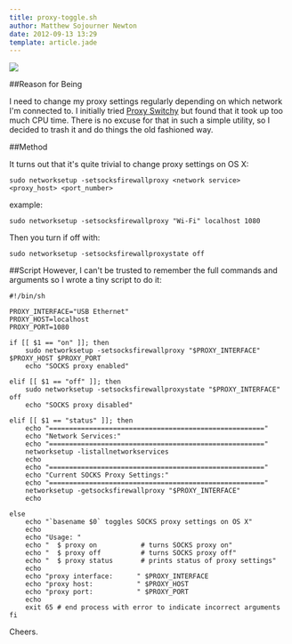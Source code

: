 ```yaml
---
title: proxy-toggle.sh
author: Matthew Sojourner Newton
date: 2012-09-13 13:29
template: article.jade
---
```


![](http://media.tumblr.com/tumblr_mab1zvlEEm1qz4cdo.png)

##Reason for Being

I need to change my proxy settings regularly depending on which network I'm connected to. I initially tried [Proxy Switchy](https://www.google.com/url?sa=t&rct=j&q=&esrc=s&source=web&cd=1&cad=rja&ved=0CCIQFjAA&url=https%3A%2F%2Fchrome.google.com%2Fwebstore%2Fdetail%2Fcaehdcpeofiiigpdhbabniblemipncjj&ei=pDxSUMa4M4zQigLh-IGgAQ&usg=AFQjCNG68edvuAF1w8GAa1G_BM5cAgmeww) but found that it took up too much CPU time. There is no excuse for that in such a simple utility, so I decided to trash it and do things the old fashioned way.

##Method

It turns out that it's quite trivial to change proxy settings on OS X:

    sudo networksetup -setsocksfirewallproxy <network service> <proxy_host> <port_number>

example:

    sudo networksetup -setsocksfirewallproxy "Wi-Fi" localhost 1080

Then you turn if off with:

    sudo networksetup -setsocksfirewallproxystate off

##Script
However, I can't be trusted to remember the full commands and arguments so I wrote a tiny script to do it:

    #!/bin/sh

    PROXY_INTERFACE="USB Ethernet"
    PROXY_HOST=localhost
    PROXY_PORT=1080

    if [[ $1 == "on" ]]; then
        sudo networksetup -setsocksfirewallproxy "$PROXY_INTERFACE" $PROXY_HOST $PROXY_PORT
        echo "SOCKS proxy enabled"

    elif [[ $1 == "off" ]]; then
        sudo networksetup -setsocksfirewallproxystate "$PROXY_INTERFACE" off
        echo "SOCKS proxy disabled"

    elif [[ $1 == "status" ]]; then
        echo "======================================================"
        echo "Network Services:"
        echo "======================================================"
        networksetup -listallnetworkservices
        echo
        echo "======================================================"
        echo "Current SOCKS Proxy Settings:"
        echo "======================================================"
        networksetup -getsocksfirewallproxy "$PROXY_INTERFACE"
        echo

    else
        echo "`basename $0` toggles SOCKS proxy settings on OS X"
        echo
        echo "Usage: "
        echo "  $ proxy on           # turns SOCKS proxy on"
        echo "  $ proxy off          # turns SOCKS proxy off"
        echo "  $ proxy status       # prints status of proxy settings"
        echo
        echo "proxy interface:      " $PROXY_INTERFACE
        echo "proxy host:           " $PROXY_HOST
        echo "proxy port:           " $PROXY_PORT
        echo
        exit 65 # end process with error to indicate incorrect arguments
    fi

Cheers.

